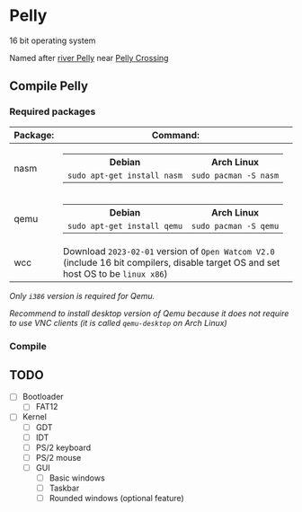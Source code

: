 # Pelly

16 bit operating system

Named after [river Pelly](https://www.google.com/maps/place/Pelly+River/@62.294708,-134.7159487,8z/data=!3m1!4b1!4m5!3m4!1s0x5150567ab729172f:0x2429c8233184845e!8m2!3d62.285926!4d-133.6080992) near [Pelly Crossing](https://www.google.com/maps/place/Pelly+Crossing,+YT,+Canada/@62.8257353,-136.5785531,14.33z/data=!4m5!3m4!1s0x514e2eec14cd51e1:0x3a02c1697ff0e317!8m2!3d62.817979!4d-136.568795)

## Compile Pelly

### Required packages

| Package: | Command:                                                                                                                            |
| -------- | ----------------------------------------------------------------------------------------------------------------------------------- |
| nasm     | <table><tr><th>Debian</th><th>Arch Linux</th></tr><td>`sudo apt-get install nasm`</td><td>`sudo pacman -S nasm`</td></tr></table>   |
| qemu     | <table><tr><th>Debian</th><th>Arch Linux</th></tr><td>`sudo apt-get install qemu`</td><td>`sudo pacman -S qemu`</td></tr></table>   |
| wcc      | Download `2023-02-01` version of `Open Watcom V2.0` (include 16 bit compilers, disable target OS and set host OS to be `linux x86`) |

_Only `i386` version is required for Qemu._

_Recommend to install desktop version of Qemu because it does not require to use VNC clients (it is called `qemu-desktop` on Arch Linux)_

### Compile

## TODO

- [ ] Bootloader
  - [ ] FAT12
- [ ] Kernel
  - [ ] GDT
  - [ ] IDT
  - [ ] PS/2 keyboard
  - [ ] PS/2 mouse
  - [ ] GUI
    - [ ] Basic windows
    - [ ] Taskbar
    - [ ] Rounded windows (optional feature)
